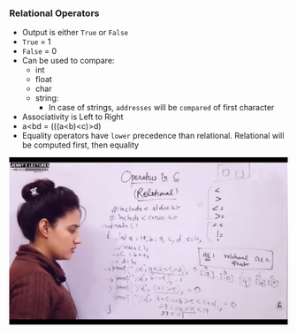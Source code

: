 ### Relational Operators
- Output is either `True` or `False`
- `True` = 1
- `False` = 0
- Can be used to compare:
    - int
    - float
    - char
    - string:
        - In case of strings, `addresses` will be `compared` of first character
- Associativity is Left to Right
- a<b<c>d = (((a<b)<c)>d)
- Equality operators have `lower` precedence than relational. Relational will be computed first, then equality

![Alt text](Screenshot_2023-09-05-23-53-14-12_f9ee0578fe1cc94de7482bd41accb329.jpg)